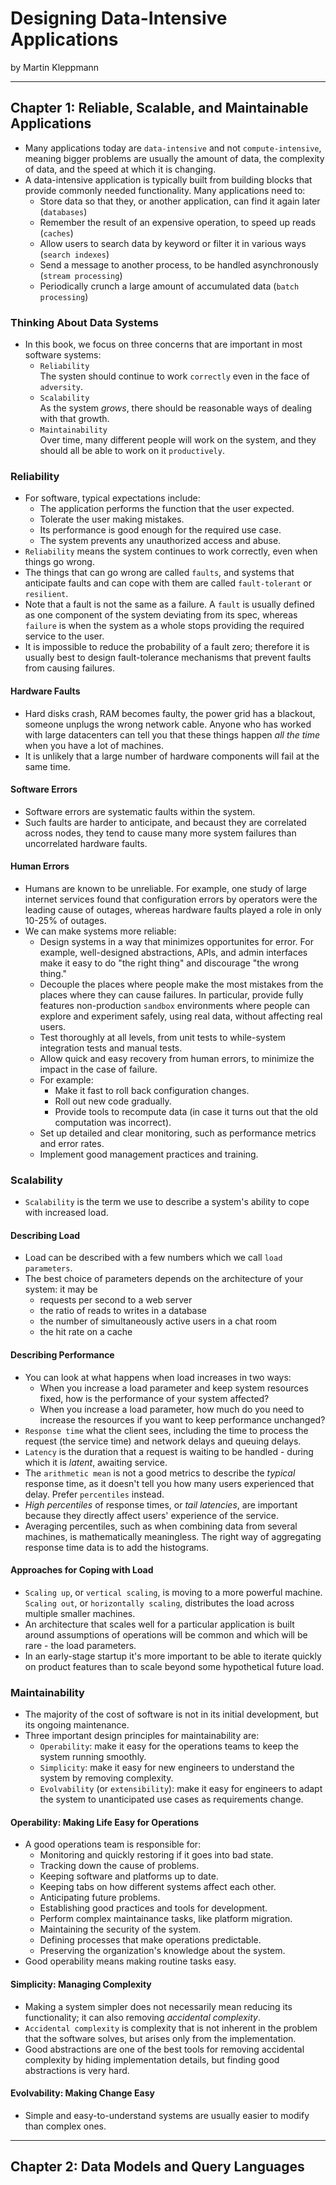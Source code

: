# Designing Data-Intensive Applications
by Martin Kleppmann

---

## Chapter 1: Reliable, Scalable, and Maintainable Applications
* Many applications today are `data-intensive` and not `compute-intensive`, meaning bigger problems are usually the amount of data, the complexity of data, and the speed at which it is changing.
* A data-intensive application is typically built from building blocks that provide commonly needed functionality. Many applications need to:
  * Store data so that they, or another application, can find it again later (`databases`)
  * Remember the result of an expensive operation, to speed up reads (`caches`)
  * Allow users to search data by keyword or filter it in various ways (`search indexes`)
  * Send a message to another process, to be handled asynchronously (`stream processing`)
  * Periodically crunch a large amount of accumulated data (`batch processing`)

### Thinking About Data Systems
* In this book, we focus on three concerns that are important in most software systems:
  * `Reliability` \
    The systen should continue to work `correctly` even in the face of `adversity`.
  * `Scalability` \
    As the system *grows*, there should be reasonable ways of dealing with that growth.
  * `Maintainability` \
    Over time, many different people will work on the system, and they should all be able to work on it `productively`.

### Reliability
* For software, typical expectations include:
  * The application performs the function that the user expected.
  * Tolerate the user making mistakes.
  * Its performance is good enough for the required use case.
  * The system prevents any unauthorized access and abuse.
* `Reliability` means the system continues to work correctly, even when things go wrong.
* The things that can go wrong are called `faults`, and systems that anticipate faults and can cope with them are called `fault-tolerant` or `resilient`.
* Note that a fault is not the same as a failure. A `fault` is usually defined as one component of the system deviating from its spec, whereas `failure` is when the system as a whole stops providing the required service to the user.
* It is impossible to reduce the probability of a fault zero; therefore it is usually best to design fault-tolerance mechanisms that prevent faults from causing failures.

#### Hardware Faults
* Hard disks crash, RAM becomes faulty, the power grid has a blackout, someone unplugs the wrong network cable. Anyone who has worked with large datacenters can tell you that these things happen *all the time* when you have a lot of machines.
* It is unlikely that a large number of hardware components will fail at the same time.

#### Software Errors
* Software errors are systematic faults within the system.
* Such faults are harder to anticipate, and becaust they are correlated across nodes, they tend to cause many more system failures than uncorrelated hardware faults.

#### Human Errors
* Humans are known to be unreliable. For example, one study of large internet services found that configuration errors by operators were the leading cause of outages, whereas hardware faults played a role in only 10-25% of outages.
* We can make systems more reliable:
  * Design systems in a way that minimizes opportunites for error. For example, well-designed abstractions, APIs, and admin interfaces make it easy to do "the right thing" and discourage "the wrong thing."
  * Decouple the places where people make the most mistakes from the places where they can cause failures. In particular, provide fully features non-production `sandbox` environments where people can explore and experiment safely, using real data, without affecting real users.
  * Test thoroughly at all levels, from unit tests to while-system integration tests and manual tests.
  * Allow quick and easy recovery from human errors, to minimize the impact in the case of failure.
  * For example:
    * Make it fast to roll back configuration changes.
    * Roll out new code gradually.
    * Provide tools to recompute data (in case it turns out that the old computation was incorrect).
  * Set up detailed and clear monitoring, such as performance metrics and error rates.
  * Implement good management practices and training.
 
### Scalability
* `Scalability` is the term we use to describe a system's ability to cope with increased load.

#### Describing Load
* Load can be described with a few numbers which we call `load parameters`.
* The best choice of parameters depends on the architecture of your system: it may be
  * requests per second to a web server
  * the ratio of reads to writes in a database
  * the number of simultaneously active users in a chat room
  * the hit rate on a cache

#### Describing Performance
* You can look at what happens when load increases in two ways:
  * When you increase a load parameter and keep system resources fixed, how is the performance of your system affected?
  * When you increase a load parameter, how much do you need to increase the resources if you want to keep performance unchanged?
* `Response time` what the client sees, including the time to process the request (the service time) and network delays and queuing delays.
* `Latency` is the duration that a request is waiting to be handled - during which it is *latent*, awaiting service.
* The `arithmetic mean` is not a good metrics to describe the *typical* response time, as it doesn't tell you how many users experienced that delay. Prefer `percentiles` instead.
* *High percentiles* of response times, or *tail latencies*, are important because they directly affect users' experience of the service.
* Averaging percentiles, such as when combining data from several machines, is mathematically meaningless. The right way of aggregating response time data is to add the histograms.

#### Approaches for Coping with Load
* `Scaling up`, or `vertical scaling`, is moving to a more powerful machine. `Scaling out`, or `horizontally scaling`, distributes the load across multiple smaller machines.
* An architecture that scales well for a particular application is built around assumptions of operations will be common and which will be rare - the load parameters.
* In an early-stage startup it's more important to be able to iterate quickly on product features than to scale beyond some hypothetical future load.

### Maintainability
* The majority of the cost of software is not in its initial development, but its ongoing maintenance.
* Three important design principles for maintainability are:
  * `Operability`: make it easy for the operations teams to keep the system running smoothly.
  * `Simplicity`: make it easy for new engineers to understand the system by removing complexity.
  * `Evolvability` (or `extensibility`): make it easy for engineers to adapt the system to unanticipated use cases as requirements change.

#### Operability: Making Life Easy for Operations
* A good operations team is responsible for:
  * Monitoring and quickly restoring if it goes into bad state.
  * Tracking down the cause of problems.
  * Keeping software and platforms up to date.
  * Keeping tabs on how different systems affect each other.
  * Anticipating future problems.
  * Establishing good practices and tools for development.
  * Perform complex maintainance tasks, like platform migration.
  * Maintaining the security of the system.
  * Defining processes that make operations predictable.
  * Preserving the organization's knowledge about the system.
* Good operability means making routine tasks easy.

#### Simplicity: Managing Complexity
* Making a system simpler does not necessarily mean reducing its functionality; it can also removing *accidental complexity*.
* `Accidental complexity` is complexity that is not inherent in the problem that the software solves, but arises only from the implementation.
* Good abstractions are one of the best tools for removing accidental complexity by hiding implementation details, but finding good abstractions is very hard.

#### Evolvability: Making Change Easy
* Simple and easy-to-understand systems are usually easier to modify than complex ones.

---

## Chapter 2: Data Models and Query Languages
